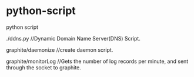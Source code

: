 python-script
=============

python script

./ddns.py    //Dynamic Domain Name Server(DNS) Script.

graphite/daemonize //create daemon script.

graphite/monitorLog //Gets the number of log records per minute, and sent through the socket to graphite.
